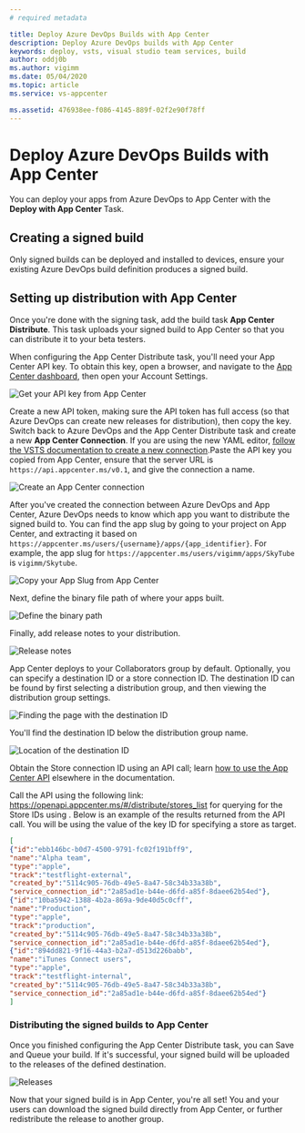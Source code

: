 ```yaml
---
# required metadata

title: Deploy Azure DevOps Builds with App Center
description: Deploy Azure DevOps builds with App Center
keywords: deploy, vsts, visual studio team services, build
author: oddj0b
ms.author: vigimm
ms.date: 05/04/2020
ms.topic: article
ms.service: vs-appcenter

ms.assetid: 476938ee-f086-4145-889f-02f2e90f78ff
---
```


# Deploy Azure DevOps Builds with App Center

You can deploy your apps from Azure DevOps to  App Center with the **Deploy with App Center** Task.

## Creating a signed build

Only signed builds can be deployed and installed to devices, ensure your existing Azure DevOps build definition produces a signed build.

## Setting up distribution with App Center

Once you're done with the signing task, add the build task **App Center Distribute**. This task uploads your signed build to App Center so that you can distribute it to your beta testers.

When configuring the App Center Distribute task, you'll need your App Center API key. To obtain this key, open a browser, and navigate to the [App Center dashboard](https://appcenter.ms), then open your Account Settings.

![Get your API key from App Center](images/distribution_new-api-token.png)

Create a new API token, making sure the API token has full access (so that Azure DevOps can create new releases for distribution), then copy the key. Switch back to Azure DevOps and the App Center Distribute task and create a new **App Center Connection**. If you are using the new YAML editor, [follow the VSTS documentation to create a new connection](https://docs.microsoft.com/azure/devops/pipelines/library/service-endpoints?view=azure-devops&tabs=yaml#create-a-service-connection).Paste the API key you copied from App Center, ensure that the server URL is `https://api.appcenter.ms/v0.1`, and give the connection a name.

![Create an App Center connection](images/vsts-deploy-app-center-api.png)

After you've created the connection between Azure DevOps and App Center, Azure DevOps needs to know which app you want to distribute the signed build to. You can find the app slug by going to your project on App Center, and extracting it based on `https://appcenter.ms/users/{username}/apps/{app_identifier}`. For example, the app slug for `https://appcenter.ms/users/vigimm/apps/SkyTube` is `vigimm/Skytube`.

![Copy your App Slug from App Center](images/vsts-deploy-app-center-slug.png)

Next, define the binary file path of where your apps built.

![Define the binary path](images/vsts-deploy-app-center-binary.png)

Finally, add release notes to your distribution.

![Release notes](images/vsts-deploy-app-center-notes.png)

App Center deploys to your Collaborators group by default. Optionally, you can specify a destination ID or a store connection ID. The destination ID can be found by first selecting a distribution group, and then viewing the distribution group settings.

![Finding the page with the destination ID](images/distribution_edit-settings-icon.png)

You'll find the destination ID below the distribution group name.

![Location of the destination ID](images/distribution_group-id.png)

Obtain the Store connection ID using an API call; learn [how to use the App Center API](../api-docs/index.md) elsewhere in the documentation.

Call the API using the following link: https://openapi.appcenter.ms/#/distribute/stores_list for querying for the Store IDs using . Below is an example of the results returned from the API call. You will be using the value of the key ID for specifying a store as target.

```json
[
{"id":"ebb146bc-b0d7-4500-9791-fc02f191bff9",
"name":"Alpha team",
"type":"apple",
"track":"testflight-external",
"created_by":"5114c905-76db-49e5-8a47-58c34b33a38b",
"service_connection_id":"2a85ad1e-b44e-d6fd-a85f-8daee62b54ed"},
{"id":"10ba5942-1388-4b2a-869a-9de40d5c0cff",
"name":"Production",
"type":"apple",
"track":"production",
"created_by":"5114c905-76db-49e5-8a47-58c34b33a38b",
"service_connection_id":"2a85ad1e-b44e-d6fd-a85f-8daee62b54ed"},
{"id":"894dd821-9f16-44a3-b2a7-d513d226babb",
"name":"iTunes Connect users",
"type":"apple",
"track":"testflight-internal",
"created_by":"5114c905-76db-49e5-8a47-58c34b33a38b",
"service_connection_id":"2a85ad1e-b44e-d6fd-a85f-8daee62b54ed"}
]
```

### Distributing the signed builds to App Center

Once you finished configuring the App Center Distribute task, you can Save and Queue your build. If it's successful, your signed build will be uploaded to the releases of the defined destination.

![Releases](images/distribution_successful-release.png)

Now that your signed build is in App Center, you're all set! You and your users can download the signed build directly from App Center, or further redistribute the release to another group.

[vsts-deploy-api]: images/vsts-deploy-api.png
[vsts-deploy-app-center-api]: images/vsts-deploy-app-center-api.png
[vsts-deploy-app-center-slug]: images/vsts-deploy-app-center-slug.png
[vsts-deploy-app-center-binary]: images/vsts-deploy-app-center-binary.png
[vsts-deploy-app-center-notes]: images/vsts-deploy-app-center-notes.png
[vsts-deploy-group-id]: images/vsts-deploy-group-id.png
[vsts-deploy-app-center-group]: images/vsts-deploy-app-center-group.png
[vsts-deploy-app-center-releases]: images/vsts-deploy-app-center-releases.png

